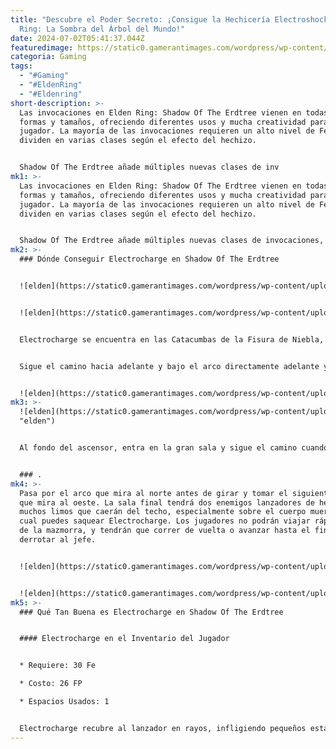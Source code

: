 ```yaml
---
title: "Descubre el Poder Secreto: ¡Consigue la Hechicería Electroshock en Elden
  Ring: La Sombra del Árbol del Mundo!"
date: 2024-07-02T05:41:37.044Z
featuredimage: https://static0.gamerantimages.com/wordpress/wp-content/uploads/2024/07/fes-2.jpg?q=49&fit=contain&w=1140&h=&dpr=2
categoria: Gaming
tags:
  - "#Gaming"
  - "#EldenRing"
  - "#Eldenring"
short-description: >-
  Las invocaciones en Elden Ring: Shadow Of The Erdtree vienen en todas las
  formas y tamaños, ofreciendo diferentes usos y mucha creatividad para el
  jugador. La mayoría de las invocaciones requieren un alto nivel de Fe y se
  dividen en varias clases según el efecto del hechizo.


  Shadow Of The Erdtree añade múltiples nuevas clases de inv
mk1: >-
  Las invocaciones en Elden Ring: Shadow Of The Erdtree vienen en todas las
  formas y tamaños, ofreciendo diferentes usos y mucha creatividad para el
  jugador. La mayoría de las invocaciones requieren un alto nivel de Fe y se
  dividen en varias clases según el efecto del hechizo.


  Shadow Of The Erdtree añade múltiples nuevas clases de invocaciones, además de agregar muchas nuevas invocaciones a las clases ya existentes. Electrocharge es una invocación añadida a la clase Dragon Cult, y ofrece a los jugadores un hechizo defensivo para lidiar con enemigos que se acercan demasiado.
mk2: >-
  ### Dónde Conseguir Electrocharge en Shadow Of The Erdtree


  ![elden](https://static0.gamerantimages.com/wordpress/wp-content/uploads/2024/07/1-4.jpg?q=49&fit=contain&w=750&h=415&dpr=2 "elden")


  ![elden](https://static0.gamerantimages.com/wordpress/wp-content/uploads/2024/07/2-4.jpg?q=49&fit=contain&w=750&h=415&dpr=2 "elden")


  Electrocharge se encuentra en las Catacumbas de la Fisura de Niebla, ubicadas al norte del Sitio de Gracia Frente al Castillo. Dentro de las Catacumbas, toma el ascensor hacia abajo y encuentra el Sitio de Gracia. Sigue el camino hacia adelante, tomando un giro a la derecha que lleva hacia la gran sala con el suelo ensangrentado. Inmediatamente mira a la izquierda y corre hacia la alcoba más cercana. Espera a que las púas en la pared caigan antes de avanzar y correr hacia la puerta al fondo de la sala.


  Sigue el camino hacia adelante y bajo el arco directamente adelante y baja las escaleras. En la sala con el enemigo bola de fuego, gira a la izquierda y sigue recto, bajando otro tramo de escaleras. Esta sala también tendrá púas que caen del techo, así que salta y corre inmediatamente hacia el arco adelante y baja otro tramo de escaleras para encontrar otro ascensor.


  ![elden](https://static0.gamerantimages.com/wordpress/wp-content/uploads/2024/07/3-3.jpg?q=49&fit=contain&w=750&h=415&dpr=2 "elden")
mk3: >-
  ![elden](https://static0.gamerantimages.com/wordpress/wp-content/uploads/2024/07/4-2.jpg?q=49&fit=contain&w=750&h=415&dpr=2
  "elden")


  Al fondo del ascensor, entra en la gran sala y sigue el camino cuando gira a la derecha y baja más escaleras. La siguiente gran sala tendrá más púas que caen del techo, así que quédate en el lado derecho para encontrar la primera alcoba donde esconderte. Después de que las púas caigan, avanza por el lado izquierdo de la pared para encontrar otra alcoba con un agujero donde podrás bajar.


  ### .
mk4: >-
  Pasa por el arco que mira al norte antes de girar y tomar el siguiente arco
  que mira al oeste. La sala final tendrá dos enemigos lanzadores de hechizos y
  muchos limos que caerán del techo, especialmente sobre el cuerpo muerto del
  cual puedes saquear Electrocharge. Los jugadores no podrán viajar rápido fuera
  de la mazmorra, y tendrán que correr de vuelta o avanzar hasta el final y
  derrotar al jefe.


  ![elden](https://static0.gamerantimages.com/wordpress/wp-content/uploads/2024/07/7.jpg?q=49&fit=contain&w=750&h=415&dpr=2 "elden")


  ![elden](https://static0.gamerantimages.com/wordpress/wp-content/uploads/2024/07/8.jpg?q=49&fit=contain&w=750&h=415&dpr=2 "elden")
mk5: >-
  ### Qué Tan Buena es Electrocharge en Shadow Of The Erdtree


  #### Electrocharge en el Inventario del Jugador


  * Requiere: 30 Fe

  * Costo: 26 FP

  * Espacios Usados: 1


  Electrocharge recubre al lanzador en rayos, infligiendo pequeños estallidos de daño a los enemigos que se acercan demasiado. Esto requerirá que los jugadores prácticamente toquen a sus enemigos, y el daño se distribuye lentamente con el tiempo. En general, este hechizo inflige cantidades muy pequeñas de daño y requerirá que los jugadores toquen prácticamente a los enemigos durante un minuto completo para ver algún daño sustancial, similar a la hechicería Mantle Of Thorns. Aunque es útil para dañar a los enemigos que se acercan demasiado, la relación riesgo-recompensa de este hechizo es demasiado baja y no vale la pena el FP para lanzarlo
---
```

